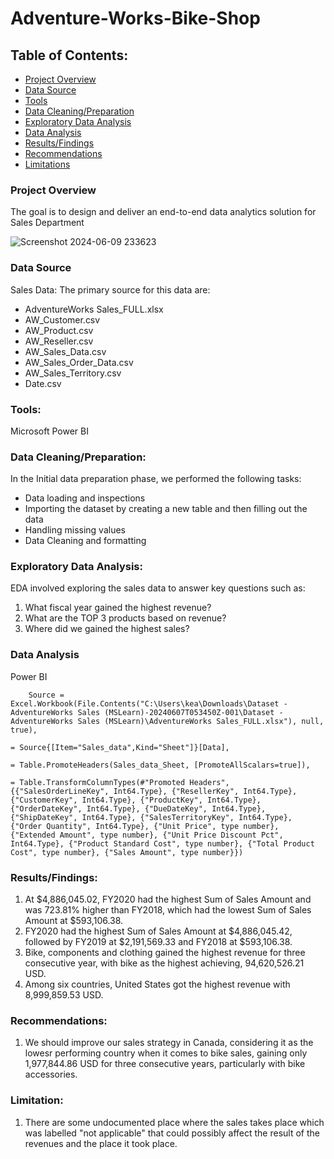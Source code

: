 # Adventure-Works-Bike-Shop

## Table of Contents:
- [Project Overview](#project-overview)
- [Data Source](#data-source)
- [Tools](#tools)
- [Data Cleaning/Preparation](#data-cleaning/preparation)
- [Exploratory Data Analysis](#exploratory-data-analysis)
- [Data Analysis](#data-analysis)
- [Results/Findings](#results/findings)
- [Recommendations](#recommendations)
- [Limitations](#limitations)

### Project Overview
The goal is to design and deliver an end-to-end data analytics solution for Sales Department

![Screenshot 2024-06-09 233623](https://github.com/user-attachments/assets/a52d24d3-7511-4686-b6e0-eb69df8721fb)



### Data Source

Sales Data: The primary source for this data are:
 - AdventureWorks Sales_FULL.xlsx
 - AW_Customer.csv
 - AW_Product.csv
 - AW_Reseller.csv
 - AW_Sales_Data.csv
 - AW_Sales_Order_Data.csv
 - AW_Sales_Territory.csv
 - Date.csv

### Tools:
Microsoft Power BI

### Data Cleaning/Preparation:

In the Initial data preparation phase, we performed the following tasks:

- Data loading and inspections
- Importing the dataset by creating a new table and then filling out the data
- Handling missing values
- Data Cleaning and formatting

### Exploratory Data Analysis:

EDA involved exploring the sales data to answer key questions such as:
1. What fiscal year gained the highest revenue?
2. What are the TOP 3 products based on revenue?
3. Where did we gained the highest sales?

### Data Analysis

Power BI
```
    Source = Excel.Workbook(File.Contents("C:\Users\kea\Downloads\Dataset - AdventureWorks Sales (MSLearn)-20240607T053450Z-001\Dataset - AdventureWorks Sales (MSLearn)\AdventureWorks Sales_FULL.xlsx"), null, true),

= Source{[Item="Sales_data",Kind="Sheet"]}[Data],

= Table.PromoteHeaders(Sales_data_Sheet, [PromoteAllScalars=true]),

= Table.TransformColumnTypes(#"Promoted Headers",{{"SalesOrderLineKey", Int64.Type}, {"ResellerKey", Int64.Type}, {"CustomerKey", Int64.Type}, {"ProductKey", Int64.Type}, {"OrderDateKey", Int64.Type}, {"DueDateKey", Int64.Type}, {"ShipDateKey", Int64.Type}, {"SalesTerritoryKey", Int64.Type}, {"Order Quantity", Int64.Type}, {"Unit Price", type number}, {"Extended Amount", type number}, {"Unit Price Discount Pct", Int64.Type}, {"Product Standard Cost", type number}, {"Total Product Cost", type number}, {"Sales Amount", type number}})

```
### Results/Findings:

1. At $4,886,045.02, FY2020 had the highest Sum of Sales Amount and was 723.81% higher than FY2018, which had the lowest Sum of Sales Amount at $593,106.38.
2. FY2020 had the highest Sum of Sales Amount at $4,886,045.42, followed by FY2019 at $2,191,569.33 and FY2018 at $593,106.38.
3. Bike, components and clothing gained the highest revenue for three consecutive year, with bike as the highest achieving, 94,620,526.21 USD.
4. Among six countries, United States got the highest revenue with 8,999,859.53 USD.

### Recommendations:

1. We should improve our sales strategy in Canada, considering it as the lowesr performing country when it comes to bike sales, gaining only 1,977,844.86 USD for three consecutive years, particularly with bike accessories.

### Limitation:
1. There are some undocumented place where the sales takes place which was labelled "not applicable" that could possibly affect the result of the revenues and the place it took place.

